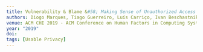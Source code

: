 ```yaml
---
title: Vulnerability & Blame &#58; Making Sense of Unauthorized Access to Smartphones
authors: Diogo Marques, Tiago Guerreiro, Luís Carriço, Ivan Beschastnikh, Konstantin Beznosov
venue: ACM CHI 2019 - ACM Conference on Human Factors in Computing Systems, Glasgow, Scotland, May, 2019
year: "2019"
doi: 
tags: [Usable Privacy]
---
```

